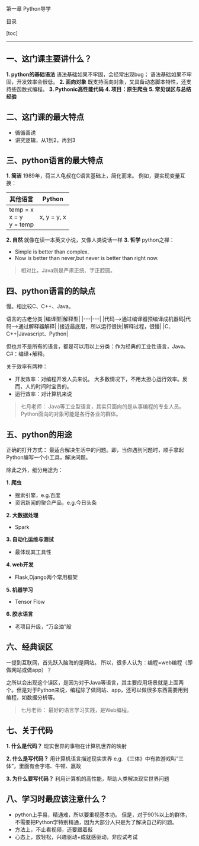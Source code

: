 第一章 Python导学

目录

[toc]

---


## 一、这门课主要讲什么？
**1. python的基础语法**
   语法基础如果不牢固，会经常出现bug；
   语法基础如果不牢固，开发效率会很低。
**2. 面向对象**
   既支持面向对象，又具备动态脚本特性，还支持些函数式编程。
**3. Pythonic高性能代码**
**4. 项目：原生爬虫**
**5. 常见误区与总结经验**



## 二、这门课的最大特点

- 循循善诱
- 讲究逻辑，从1到2，再到3



## 三、python语言的最大特点

**1. 简洁**
  1989年，荷兰人龟叔在C语言基础上，简化而来。
  例如，要实现变量互换：

|其他语言|Python|
|----|----|
|temp = x<br>x = y<br> y = temp|x, y = y, x|

**2. 自然**
   就像在读一本英文小说，又像人类说话一样
**3. 哲学**
   python之禅：
   - Simple is better than complex.
   - Now is better than never,but never is better than right now.

> 相对比，Java则是严肃正统、字正腔圆。



## 四、python语言的的缺点

慢。相比较C、C++、Java。

语言的古老分类
|编译型|解释型|
|---|---|
|代码-->通过编译器预编译成机器码|代码-->通过解释器解释|
|接近最底层，所以运行很快|解释过程，很慢|
|C、C++|Javascript、Python|

但也并不是所有的语言，都是可以用以上分类：作为经典的工业性语言，Java、C#：编译+解释。

关于效率有两种：
- 开发效率：对编程开发人员来说。
  大多数情况下，不用太担心运行效率。反而，人的时间时宝贵的。
- 运行效率：对计算机来说

>七月老师：
Java等工业型语言，其实只面向的是从事编程的专业人员。
Python面向的对象可能是各行各业的群体。



## 五、python的用途

正确的打开方式：
最适合解决生活中的问题。即，当你遇到问题时，顺手拿起Python编写一个小工具，解决问题。

除此之外，细分用途为：

**1. 爬虫**
   - 搜索引擎，e.g.百度
   - 资讯新闻的聚合产品，e.g.今日头条

**2. 大数据处理**
   - Spark

**3. 自动化运维与测试**
   - 最体现其工具性

**4. web开发**
   - Flask,Django两个常用框架

**5. 机器学习**
  - Tensor Flow

**6. 胶水语言**
  - 老项目升级，“万金油”般



## 六、经典误区

一提到互联网，首先跃入脑海的是网站。
所以，很多人认为：编程=web编程（即做网站或做app）？

之所以会出现这个误区，是因为对于Java等语言，其主要应用场景就是上面两个。但是对于Python来说，编程除了做网站、app，还可以做很多东西需要用到编程，如数据分析等。

>七月老师：
最好的语言学习实践，是Web编程。



## 七、关于代码

**1. 什么是代码？**
  现实世界的事物在计算机世界的映射

**2. 什么是写代码？**
  用计算机语言描述现实世界
   e.g. 《三体》中有款游戏叫“三体”，里面有金字塔、牛顿、嬴政

**3. 为什么要写代码？**
   利用计算机的高性能，帮助人类解决现实世界问题



## 八、学习时最应该注意什么？

- python上手易，精通难，所以要重视基本功。
  但是，对于90%以上的群体，不需要把Python学特别精通，因为大部分人只是为了解决自己的问题。
- 方法上，不止看视频，还要跟着敲
- 心态上，放轻松，兴趣驱动+成就感驱动，非应试考试